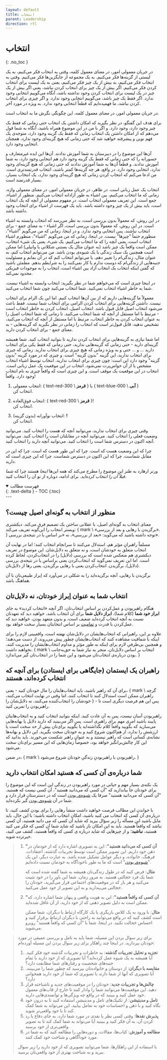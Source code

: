 ```yaml
---
layout: default
title: انتخاب
parent: Leadership
direction: rtl
---
```


# انتخاب
{: .no_toc }

در جریان معمولی امور، در معنای معمول کلمه، وقتی به انتخاب فکر می‌کنیم، به یک لیستی از گزینه‌ها فکر می‌کنیم. به یک مجموعه از جایگزین‌ها فکر می‌کنیم. وقتی به انتخاب فکر می‌کنیم، به بیش از یک چیز فکر می‌کنیم، یعنی به یک لیست برای انتخاب کردن فکر می‌کنیم. اگر بیش از یک چیز برای انتخاب کردن نباشد، یعنی اگر بیش از یک چیز در یک لیست برای انتخاب کردن وجود نداشته باشد، آنگاه می‌گوییم انتخابی وجود ندارد. اگر فقط یک چیز باشد، می‌گوییم انتخابی وجود ندارد. و اگر چیزی برای انتخاب کردن نباشد، ما فهمیده‌ایم که قطعاً انتخابی وجود ندارد. به ویژه در مورد آخر.

در جریان معمولی امور، در معنای معمول کلمه، این چگونگی نگرش ما به انتخاب است.

برای هدف این گفتگو، در نظر بگیرید که امکان داشتن یک انتخاب حتی زمانی که فقط یک چیز وجود دارد، وجود دارد. و اگر با من در این موضوع همراه باشید، آنگاه به شما قول می‌دهم که از امکان داشتن یک انتخاب زمانی که فقط یک گزینه وجود دارد، متوجه‌ی یک فهم نوین و پیشرفته خواهید شد که حتی زمانی که هیچ گزینه‌ای وجود ندارد، همچنان انتخابی وجود دارد.

آن‌ها این موضوع را در دبیرستان به شما آموزش ندادند. آن‌ها این ایده غیرمتعارف و جسورانه را که حتی زمانی که فقط یک گزینه وجود دارد هم انتخابی وجود دارد، به شما آموزش ندادند. و قطعاً آن‌ها به شما آموزش ندادند که حتی زمانی که هیچ گزینه‌ای وجود ندارد، انتخابی وجود دارد. در واقع، هر چه گزینه‌ها کمتر باشند، انتخاب قدرتمندتری است. من ادعا می‌کنم که انتخاب کردن زمانی که هیچ گزینه‌ای وجود ندارد، یک انتخاب بسیار، بسیار قدرتمند است.

انتخاب یک عمل زبانی است. در ظاهر، در جریان معمولی امور، در معنای معمولی واژه، زمانی که ما انتخاب می‌کنیم، بین اشیاء به طور آزادانه انتخاب می‌کنیم. منظور از اشیاء، جمع است. این تعریف معمولی انتخاب است. در مفهوم معمولی از آنچه که یک انتخاب است، باید بیش از یک چیز وجود داشته باشد. باید یک فهرست از اشیاء برای انتخاب وجود داشته باشد.

در این روش، که معمولاً بدون بررسی است، به نظر می‌رسد که انتخاب وابسته به اشیاء است. در این روش، که معمولاً بدون بررسی است، اگر اشیاء - به معنای جمع - برای انتخاب نباشند، پس انتخابی وجود ندارد. و در اینجا، زمانی که من می‌گویم "اشیاء"، منظورم حتماً "چیزها" نیست. در اینجا، زمانی که من می‌گویم "اشیاء"، منظورم اشیاء انتخاب است، یعنی آنچه را که ما انتخاب می‌کنیم. یک شیء، یعنی یک شیء انتخاب، ممکن است واقعاً یک چیز باشد (به عنوان مثال یک بستنی شکلاتی یا وانیلی) اما ممکن است همچنین یک سبک زندگی یا یک شیوه‌ی بودن باشد. من می‌توانم انتخاب کنم، به عنوان مثال، زندگی‌ام را تغییر دهم، یا می‌توانم انتخاب کنم که در آن بمانم و مسئولیت جنبه‌هایی از زندگی‌ام که دوست ندارم یا کار نمی‌کنند را به شرایطم بدهم. مطمئن باشید که گفتن اینکه انتخاب یک انتخاب آزاد بین اشیاء است، انتخاب را به موجودات فیزیکی محدود نمی‌کند.


در اینجا چیزی است که می‌خواهم شما در نظر بگیرید: انتخاب وابسته به اشیاء نیست. شما به خاطر اشیاء انتخاب نمی‌کنید. شما انتخاب می‌کنید چون شما انتخاب می‌کنید.

معمولاً ما گزینه‌هایی داریم که از بین آن‌ها انتخاب کنیم. اما این یک الزام برای انتخاب نیست. داشتن گزینه‌هایی برای انتخاب کردن الزامی برای انتخاب شما نیست. فقط باعث می‌شود انتخاب اصیل قابل قبول باشد. انتخاب اصیل، انتخاب کردن به خاطر انتخاب است - مرتبط با اما مستقل از آنچه که شما انتخاب می‌کنید. تا زمانی که شما انتخاب اصیل را به عنوان انتخاب کردن به خاطر انتخاب، مرتبط با اما مستقل از آنچه که انتخاب می‌کنید، تشخیص ندهید، قابل قبول‌تر است که انتخاب را زمانی در نظر بگیرید که گزینه‌هایی - به معنای جمع - برای انتخاب کردن دارید.

اما شما نیازی به گزینه‌هایی برای انتخاب کردن ندارید تا بتوانید انتخاب کنید. شما همیشه گزینه‌ای دارید - حتی زمانی که گزینه‌هایی ندارید، حتی زمانی که فقط یکی برای انتخاب دارید ... و ... حتی و به ویژه زمانی که هیچ چیزی برای انتخاب ندارید. زمانی که چیزی برای انتخاب ندارید، این گزینه "بدون گزینه" است. و چیزی که در مورد گزینه "بدون گزینه" وجود دارد این است: چون چیزی برای انتخاب ندارید، انتخاب توسط اشیاء انتخاب مشخص یا از آن حواس‌پرت نمی‌شود. انتخاب در این موقعیت یک عمل زبانی است. انتخاب در این موقعیت یک موقف است. و این چیزی است که واقعاً چیزی به نام انتخاب وجود دارد. واقعاً!

1. انتخاب معمولی:
   { text-red-300 \ **قرمز** } یا { text-blue-000 \ **آبی** }  
   انتخاب کن.

2. انتخاب فوق‌العاده:
   { text-red-300 \ **قرمز** }!  
   انتخاب کن.

3. انتخاب نوآورانه (بدون گزینه):
   **!**  
   انتخاب کن.

وقتی چیزی برای انتخاب ندارید، می‌توانید آنچه که هست را انتخاب کنید. می‌توانید وضعیت فعلی را انتخاب کنید. می‌توانید آنچه در مقابلتان است را انتخاب کنید. می‌توانید آنچه اکنون در دسترس شما است را انتخاب کنید. می‌توانید آنچه دارید را انتخاب کنید.

چرا که این وضعیت هست که است. چرا که این طور هست که است. چرا که این در مقابل شماست. چرا که این اکنون در دسترس شماست. چرا که این چیزی است که دارید.

ورنر ارهارد به طنز این موضوع را مطرح می‌کند که همه این‌ها *اینجا* هستند چرا که *شما قبلاً آن را انتخاب کرده‌اید*. برای ادامه، دوباره از نو آن را انتخاب کنید.



<details open markdown="block">
  <summary>فهرست مطالب</summary>
  {: .text-delta }
- TOC
{:toc}
</details>
---

## منظور از انتخاب به گونه‌ای اصیل چیست؟
معنای انتخاب به گونه‌ای اصیل، با عقلانی ساختن یک تصمیم فرق می‌کند. دیکشنری وبستر انتخاب را این‌گونه تعریف می‌کند: { mark \ «برگزیدن با رهایی و بعد از بررسی». } توجه داشته باشید که می‌گوید: «بعد از بررسی»، نه «بر اساس یا در نتیجه‌ی بررسی».

مسلماً راهبرانِ مؤثر هم، استدلال می‌کنند تا سرانجام انتخاب کنند؛ اما در نهایت آن انتخاب متعلق به خودشان است، و نه متعلق به دلایل‌شان. این موضوع در تعریف دیکشنری هم منعکس شده است که بررسی (دلایل) را در انتخاب‌کردن، لحاظ کرده است. اما این تعریف نمی‌گوید که انتخاب‌کردن یعنی براساسِ یا در نتیجه‌ی بررسی (دلایل)، برگزیدن. انتخاب‌کردن یعنی با رهایی برگزیدن، یعنی رها از دلایل‌تان. 

برگزیدن با رهایی، آنچه برگزیده‌اید را به شکلی در می‌آورد که اِبراز طبیعی‌تان با آن هماهنگ باشد.


## انتخاب شما به‌ عنوان اِبراز خودتان، نه دلایل‌تان
هنگام راهبربودن و عمل‌کردن بر اساس انتخاب‌تان، اگر آنچه «انتخاب کردید» به جای **ابراز خود شما** (کلام شما)، **ابراز دلایل شما** برای آن انتخاب باشد، خواهید دید که تعهدتان نسبت به آنچه انتخاب کرده‌اید ضعیف است، و بدون متعهد بودن، خواهید دید که عمل‌کردن با قدرت و [تمامیت](../integrity) بر اساس انتخاب‏تان بسیار سخت خواهد بود. 

علاوه بر این، راهبرانی که انتخاب‌هایشان در دلایل‌شان نهفته است، واقع‏بینی لازم را برای اینکه با شفافیت مشاهده کنند که انتخاب‌هایشان چطور پیش می‌روند، از دست می‌دهند؛ و همچنین بی‌طرفیِ لازم برای اینکه به طور مؤثر و مداوم انتخاب‌هایشان را مدیریت کنند، نخواهند داشت. { mark \ انتخاب بر اساس دلایل‌تان، منجر به نیاز شما به حق‌به‌جانب بودن درباره‌ی انتخاب‌تان می‏‌شود و این شما را در انتخاب‌تان گیر می‌اندازد. }


## راهبران یک ایستمان (جایگاهی برای ایستادن) برای آنچه که انتخاب کرده‌اند، هستند 
برای آن که راهبر باشید، باید انتخاب‌هایتان را مال خودتان کنید - یعنی، { mark \ گرچه راهبران ممکن است استدلال ‌کنند تا انتخاب کنند، اما وقتی در نهایت انتخاب می‌کنند، خودشان را انتخاب‌کننده می‌کنند، نه دلایل‌شان را } - پس این هم فرصت دیگری است تا راهبربودن را تمرین کنید. 

راهبربودن آسان نیست، پس به آن عادت کنید. اینکه بتوانید انتخاب کنید و به انتخاب‌هایتان پایبند باشید امری مهم برای راهبری است. پس اگر می‌بینید که دارید دلایل یا بهانه‌هایی می‌سازید که بگویید واقعاً کلام نگذاشته‌اید یا بگویید برای‌تان بیش از حد سخت است یا ارزشش را ندارد، از هم‌اکنون شروع کنید و به خودتان سخت بگیرید. این دلایل و بهانه‌ها نشانه‌ی کسانی است که راهبر نیستند و به‌ عنوان راهبر شکست می‌خورند. باید بدانید که این کار چالش‌برانگیز خواهد بود، خصوصاً زمان‌هایی که این مسیر برای‌تان سخت می‏‌شود. 

در ضمن، { mark \ راهبربودن با راهبربودنِ زندگیِ خودتان شروع می‌‏شود. }


## شما درباره‌ی آن كسی كه هستید امكان انتخاب دارید
یک نكته‌ی بسیار مهم و حیاتی در مورد راهبربودن در زندگی این است كه این موضوع را برای خودتان جا بیاندازید كه "آن کسی که می‌دانید هستید"، آن کسی نیست كه هستید. "آن کسی که می‌دانید هستید" صرفا یک [شیوه‌ی بودن](../way-of-being) است که در دسترستان قرار دارد و شما در آن [شیوه‌ی بودن](../way-of-being) گیر نکرده‌اید.

با خواندن این مطالب فرصت خواهید داشت منشأ رهایی را برای بودن كشف كنید، تا درباره‌ی آن كسی كه انتخاب می كنید باشید، امكان انتخاب داشته باشید؛ با این حال، باید مایل باشید این مسأله را زیر سؤال ببرید كه شاید آن كسی كه می دانید هستید، آن كسی نباشد كه واقعاً هستید. باید به این امكان باز باشید كه شاید شما آن كسی كه فكر می كنید هستید، **نباشید**؛ و از چیزهایی كه شاید درباره ی كسی كه واقعاً هستید، كشف می كنید، حیرتزده شوید.

> 1. **"آن کسی که می‌دانید هستید"**: این به تصویری اشاره دارد که از خودمان در ذهن خود داریم. این تصویر ممکن است توسط تجربیات گذشته، اعتقادات، فرهنگ، خانواده، و دیگر عوامل تشکیل شده باشد. به عبارت دیگر، این یک "[شیوه‌ی بودن](../way-of-being)" است که ما به طور ناخودآگاه به خودمان نسبت داده‌ایم.
>
>    **مثال**: فرض کنید که در طول زندگی‌تان همیشه به شما گفته شده است که شما یک فرد خجالتی هستید. به مرور زمان، شما این باور را در خود تثبیت می‌کنید و هر بار که در موقعیت‌های اجتماعی قرار می‌گیرید، خودتان را خجالتی می‌پندارید و به این تصویر از خود عمل می‌کنید.
>
> 2. **"آن کسی که واقعاً هستید"**: این به هویت واقعی و پنهان شما اشاره دارد، که ممکن است به دلیل تصویر ذهنی که از خود دارید، از آن غافل شده‌اید.
>
>    **مثال**: با ورود به یک کلاس بازیگری یا یک کارگاه ارتباط با دیگران، شما ممکن است کشف کنید که در واقع می‌توانید به راحتی با دیگران ارتباط برقرار کنید و احساس خجالت نکنید. در اینجا، شما با "آن کسی که واقعاً هستید" روبرو می‌شوید.


> برای زیر سوال بردن این مسیله، شما باید به تامل و بررسی عمیقی در مورد خودتان بپردازید. در اینجا چند راهکار برای زیر سوال بردن این مسیله آورده‌ام:
> 
> 1. **تجزیه و تحلیل تجربیات گذشته**: به خاطرات و تجربیات گذشته خود فکر کنید. آیا همیشه به یک شیوه عمل کرده‌اید؟ آیا تصویری که از خود دارید با تمام جنبه‌های شخصیت و رفتارهای شما مطابقت دارد؟
> 2. **مقایسه با دیگران**: از دوستان و خانواده‌تان بپرسید که چطور شما را می‌بینند. آیا تصویری که آنها از شما دارند با تصویری که شما از خود دارید همخوانی دارد؟
> 3. **چالش‌ها و تجربیات جدید**: خودتان را در موقعیت‌های جدید و ناشناخته قرار دهید. این موقعیت‌ها می‌توانند شما را وادار کنند تا خارج از قاب‌های معمول خود عمل کنید و ببینید که در واقع چه ویژگی‌ها و توانمندی‌هایی دارید.
> 4. **تامل و مدیتیشن**: از تکنیک‌های تامل و مدیتیشن استفاده کنید تا به درون خود نگاه کنید و با ذهن و احساسات خود به تعامل بیایید. این می‌تواند به شما کمک کند تا با خود واقعی‌تر شوید.
> 5. **پذیرش نقدها**: وقتی کسی نظر یا نقدی در مورد شما دارد، به جای دفاع یا رد کردن آن، به آن فکر کنید و ببینید آیا می‌تواند به شما کمک کند تا به تصویر واقعی‌تری از خود برسید.
> 6. **مطالعه و آموزش**: کتاب‌ها، مقالات، و دوره‌هایی را مطالعه کنید که به شما در مورد خودآگاهی و شناخت خود کمک کنند.
>
> با استفاده از این راهکارها، شما می‌توانید تصویری که از خود دارید را زیر سوال ببرید و به شناخت بهتری از خود واقعی‌تان برسید.
